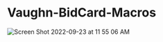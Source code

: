 # Vaughn-BidCard-Macros
![Screen Shot 2022-09-23 at 11 55 06 AM](https://user-images.githubusercontent.com/68760828/194090338-7df38295-a8dc-440b-b928-a56a6afc9747.png)
